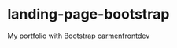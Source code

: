 # landing-page-bootstrap
My portfolio with Bootstrap
<a href='https://landing-page-carmenfrontdev-bootstrap.netlify.app/'>carmenfrontdev</a>
